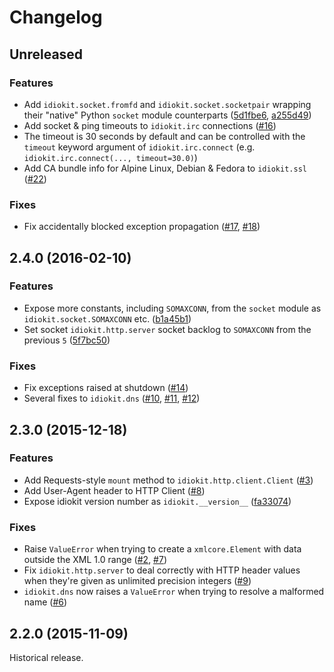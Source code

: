 # Changelog

## Unreleased

### Features

 * Add `idiokit.socket.fromfd` and `idiokit.socket.socketpair` wrapping their "native" Python `socket` module counterparts  ([5d1fbe6](https://github.com/abusesa/idiokit/commit/5d1fbe659b07be423d69d244066bd0a8568ab095), [a255d49](https://github.com/abusesa/idiokit/commit/a255d49abbe4c232d9372431ecc5c65c781bf9bd))
 * Add socket & ping timeouts to `idiokit.irc` connections ([#16](https://github.com/abusesa/idiokit/pull/16))
  * The timeout is 30 seconds by default and can be controlled with the `timeout` keyword argument of `idiokit.irc.connect` (e.g. `idiokit.irc.connect(..., timeout=30.0)`)
 * Add CA bundle info for Alpine Linux, Debian & Fedora to `idiokit.ssl` ([#22](https://github.com/abusesa/idiokit/pull/22))

### Fixes

 * Fix accidentally blocked exception propagation ([#17](https://github.com/abusesa/idiokit/issues/17), [#18](https://github.com/abusesa/idiokit/pull/18))

## 2.4.0 (2016-02-10)

### Features

 * Expose more constants, including `SOMAXCONN`, from the `socket` module as `idiokit.socket.SOMAXCONN` etc. ([b1a45b1](https://github.com/abusesa/idiokit/commit/b1a45b1f9dc33f966fe1229fb2991cb6f7cef664))
 * Set socket `idiokit.http.server` socket backlog to `SOMAXCONN` from the previous `5` ([5f7bc50](https://github.com/abusesa/idiokit/commit/5f7bc50253040c9279be3360ea9f9bf63ad0cb6e))

### Fixes

 * Fix exceptions raised at shutdown ([#14](https://github.com/abusesa/idiokit/issues/14))
 * Several fixes to `idiokit.dns` ([#10](https://github.com/abusesa/idiokit/pull/10), [#11](https://github.com/abusesa/idiokit/pull/11), [#12](https://github.com/abusesa/idiokit/pull/12))

## 2.3.0 (2015-12-18)

### Features

 * Add Requests-style `mount` method to `idiokit.http.client.Client` ([#3](https://github.com/abusesa/idiokit/pull/3))
 * Add User-Agent header to HTTP Client ([#8](https://github.com/abusesa/idiokit/pull/8))
 * Expose idiokit version number as `idiokit.__version__` ([fa33074](https://github.com/abusesa/idiokit/commit/fa330749b7c8643e648b78bd992dca9e03945496))

### Fixes

 * Raise `ValueError` when trying to create a `xmlcore.Element` with data outside the XML 1.0 range ([#2](https://github.com/abusesa/idiokit/pull/2), [#7](https://github.com/abusesa/idiokit/pull/7))
 * Fix `idiokit.http.server` to deal correctly with HTTP header values when they're given as unlimited precision integers ([#9](https://github.com/abusesa/idiokit/pull/9))
 * `idiokit.dns` now raises a `ValueError` when trying to resolve a malformed name ([#6](https://github.com/abusesa/idiokit/pull/6))

## 2.2.0 (2015-11-09)

Historical release.
